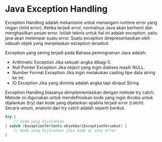# Java Exception Handling

Exception Handling adalah mekanisme untuk menangani runtime error yang ringan (mild error). Ketika terjadi error, normalnya Java akan berhenti dan menghasilkan pesan error. Istilah teknis untuk hal ini adalah exception, yaitu java akan melempar suatu error. Suatu exception direpresentasikan oleh sebuah objek yang menjelaskan exception tersebut.

Exception yang sering terjadi pada Bahasa pemrograman Java adalah:

- Arithmetic Exception
Jika sebuah angka dibagi 0.
- Null Pointer Exception
Jika object yang ingin diakses masih NULL.
- Number Format Exception
Jika ingin melakukan casting tipe data string ke int.
- IO Exception
Jika yang diminta adalah angka tapi diinput String

Exception Handling biasanya diimplementasikan dengan metode try catch. Metode ini digunakan untuk mendefinisikan kode yang ingin dicoba untuk dijalankan (try) dan kode yang dijalankan apabila terjadi error (catch). Secara umum, anatomi dari try catch adalah seperti berikut.
```Java
try {
	// Kode yang dijalankan
} catch (ExceptionTertentu objekDariExceptionTersebut) {
	// Kode yang dijalankan jika kode di atas error
}
```
